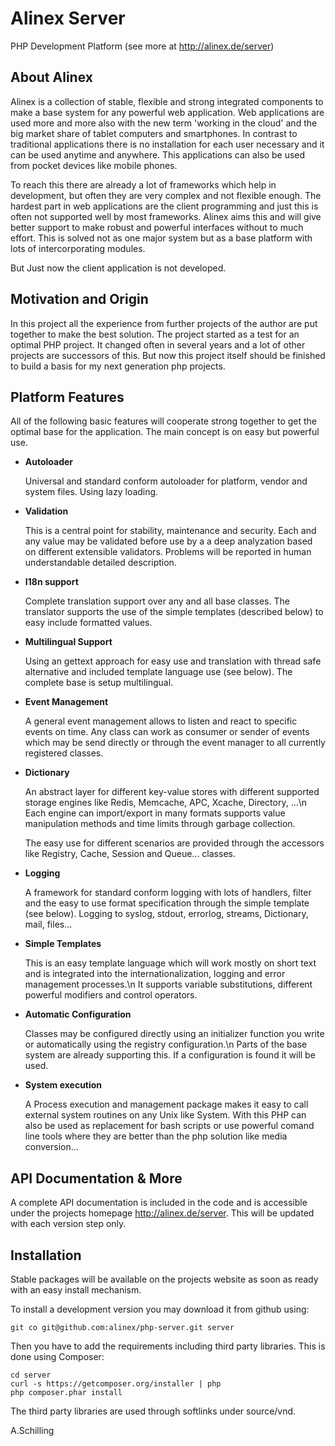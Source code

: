 Alinex Server
=============

PHP Development Platform (see more at http://alinex.de/server)

About Alinex
------------

Alinex is a collection of stable, flexible and strong integrated components to
make a base system for any powerful web application. Web applications are used
more and more also with the new term 'working in the cloud' and the big market
share of tablet computers and smartphones. In contrast to traditional
applications there is no installation for each user necessary and it can be
used anytime and anywhere. This applications can also be used from pocket
devices like mobile phones.

To reach this there are already a lot of frameworks which help in development,
but often they are very complex and not flexible enough. The hardest part in
web applications are the client programming and just this is often not
supported well by most frameworks. Alinex aims this and will give better support
to make robust and powerful interfaces without to much effort. This is solved
not as one major system but as a base platform with lots of intercorporating
modules.

But Just now the client application is not developed.

Motivation and Origin
---------------------

In this project all the experience from further projects of the author are put
together to make the best solution. The project started as a test for an optimal
PHP project.
It changed often in several years and a lot of other projects are successors of
this. But now this project itself should be finished to build a basis for my
next generation php projects.

Platform Features
-----------------

All of the following basic features will cooperate strong together to get the
optimal base for the application. The main concept is on easy but powerful use.

- **Autoloader**

  Universal and standard conform autoloader for platform, vendor and system
  files. Using lazy loading.

- **Validation**

  This is a central point for stability, maintenance and security. Each and any
  value may be validated before use by a a deep analyzation based on different
  extensible validators. Problems will be reported in human understandable
  detailed description.

- **I18n support**

  Complete translation support over any and all base classes. The translator
  supports the use of the simple templates (described below) to easy include
  formatted values.

- **Multilingual Support**

  Using an gettext approach for easy use and translation with thread safe
  alternative and included template language use (see below). The complete
  base is setup multilingual.

- **Event Management**

  A general event management allows to listen and react to specific events
  on time. Any class can work as consumer or sender of events which may be send
  directly or through the event manager to all currently registered classes.

- **Dictionary**

  An abstract layer for different key-value stores with different supported
  storage engines like Redis, Memcache, APC, Xcache, Directory, ...\n
  Each engine can import/export in many formats supports value  manipulation
  methods and time limits through garbage collection.

  The easy use for different scenarios are provided through the accessors like
  Registry, Cache, Session and Queue... classes.

- **Logging**

  A framework for standard conform logging with lots of handlers, filter and
  the easy to use format specification through the simple template (see below).
  Logging to syslog, stdout, errorlog, streams, Dictionary, mail, files...

- **Simple Templates**

  This is an easy template language which will work mostly on short text and is
  integrated into the internationalization, logging and error management
  processes.\n
  It supports variable substitutions, different powerful modifiers and control
  operators.

- **Automatic Configuration**

  Classes may be configured directly using an initializer function you write
  or automatically using the registry configuration.\n
  Parts of the base system are already supporting this. If a configuration
  is found it will be used.

- **System execution**

  A Process execution and management package makes it easy to call external
  system routines on any Unix like System. With this PHP can also be used
  as replacement for bash scripts or use powerful comand line tools where they
  are better than the php solution like media conversion...


API Documentation & More
---------------------

A complete API documentation is included in the code and is accessible
under the projects homepage http://alinex.de/server.
This will be updated with each version step only.

Installation
------------

Stable packages will be available on the projects website as soon as ready with
an easy install mechanism.

To install a development version you may download it from github using:

    git co git@github.com:alinex/php-server.git server

Then you have to add the requirements including third party libraries. This is
done using Composer:

    cd server
    curl -s https://getcomposer.org/installer | php
    php composer.phar install

The third party libraries are used through softlinks under source/vnd.

A.Schilling
